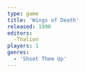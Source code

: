 ```yaml
---
type: game
title: 'Wings of Death'
released: 1990
editors: 
  -Thalion
players: 1
genres:
  - 'Shoot Them Up'
---
```

